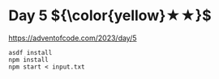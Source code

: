 # Day 5 ${\color{yellow}★★}$

https://adventofcode.com/2023/day/5

```
asdf install
npm install
npm start < input.txt
```

